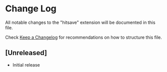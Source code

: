 # Change Log

All notable changes to the "hitsave" extension will be documented in this file.

Check [Keep a Changelog](http://keepachangelog.com/) for recommendations on how to structure this file.

## [Unreleased]

- Initial release